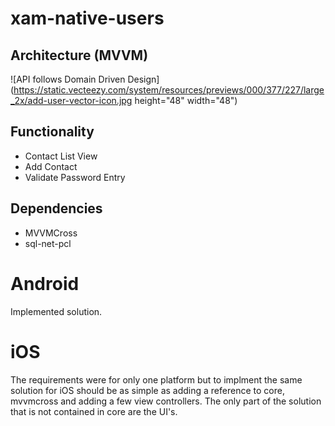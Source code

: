 # xam-native-users

## Architecture (MVVM)

![API follows Domain Driven Design](https://static.vecteezy.com/system/resources/previews/000/377/227/large_2x/add-user-vector-icon.jpg height="48" width="48")

## Functionality

- Contact List View
- Add Contact
- Validate Password Entry

## Dependencies

- MVVMCross
- sql-net-pcl

# Android

Implemented solution.

# iOS

The requirements were for only one platform but to implment the same solution for iOS should be as simple as adding a reference to core, mvvmcross and adding a few view controllers. The only part of the solution that is not contained in core are the UI's.





